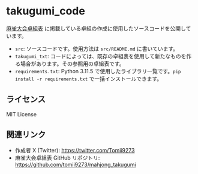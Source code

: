 # takugumi_code

[麻雀大会卓組表](https://tomii6614.web.fc2.com/) に掲載している卓組の作成に使用したソースコードを公開しています。

- `src`: ソースコードです。使用方法は `src/README.md` に書いています。
- `takugumi_txt`: コードによっては、既存の卓組表を使用して新たなものを作る場合があります。その参照用の卓組表です。
- `requirements.txt`: Python 3.11.5 で使用したライブラリ一覧です。`pip install -r requirements.txt` で一括インストールできます。

## ライセンス

MIT License

## 関連リンク

- 作成者 X (Twitter): https://twitter.com/Tomii9273
- 麻雀大会卓組表 GitHub リポジトリ: https://github.com/tomii9273/mahjong_takugumi
